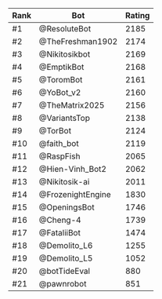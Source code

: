 Rank|Bot|Rating
---|---|---
#1|@ResoluteBot|2185
#2|@TheFreshman1902|2174
#3|@Nikitosikbot|2169
#4|@EmptikBot|2168
#5|@ToromBot|2161
#6|@YoBot_v2|2160
#7|@TheMatrix2025|2156
#8|@VariantsTop|2138
#9|@TorBot|2124
#10|@faith_bot|2119
#11|@RaspFish|2065
#12|@Hien-Vinh_Bot2|2062
#13|@Nikitosik-ai|2011
#14|@FrozenightEngine|1830
#15|@OpeningsBot|1746
#16|@Cheng-4|1739
#17|@FataliiBot|1474
#18|@Demolito_L6|1255
#19|@Demolito_L5|1052
#20|@botTideEval|880
#21|@pawnrobot|851
